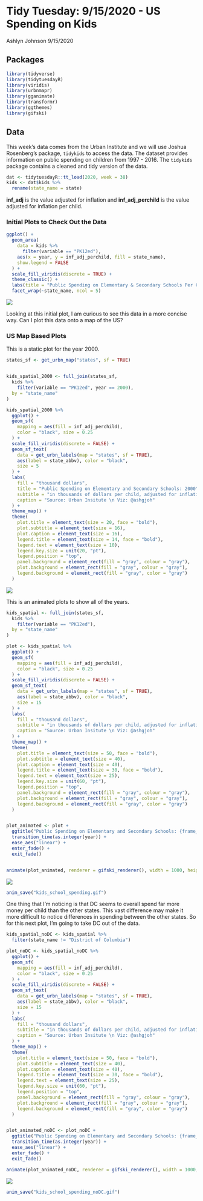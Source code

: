 Tidy Tuesday: 9/15/2020 - US Spending on Kids
================
Ashlyn Johnson
9/15/2020

## Packages

``` r
library(tidyverse)
library(tidytuesdayR)
library(viridis)
library(urbnmapr)
library(gganimate)
library(transformr)
library(ggthemes)
library(gifski)
```

## Data

This week’s data comes from the Urban Institute and we will use Joshua
Rosenberg’s package, `tidykids` to access the data. The dataset provides
information on public spending on children from 1997 - 2016. The
`tidykids` package contains a cleaned and tidy version of the data.

``` r
dat <- tidytuesdayR::tt_load(2020, week = 38)
kids <- dat$kids %>% 
  rename(state_name = state)
```

**inf\_adj** is the value adjusted for inflation and
**inf\_adj\_perchild** is the value adjusted for inflation per child.

### Initial Plots to Check Out the Data

``` r
ggplot() +
  geom_area(
    data = kids %>%
      filter(variable == "PK12ed"),
    aes(x = year, y = inf_adj_perchild, fill = state_name),
    show.legend = FALSE
  ) +
  scale_fill_viridis(discrete = TRUE) +
  theme_classic() +
  labs(title = "Public Spending on Elementary & Secondary Schools Per Child by State", subtitle = "in $1000s", xlab = "Year", ylab = "$1000s of Dollars per Child, Adjusted for Inflation") +
  facet_wrap(~state_name, ncol = 5)
```

![](200915_tidytuesday_files/figure-gfm/fig1-1.png)<!-- -->

Looking at this initial plot, I am curious to see this data in a more
concise way. Can I plot this data onto a map of the US?

### US Map Based Plots

This is a static plot for the year 2000.

``` r
states_sf <- get_urbn_map("states", sf = TRUE)


kids_spatial_2000 <- full_join(states_sf,
  kids %>%
    filter(variable == "PK12ed", year == 2000),
  by = "state_name"
)

kids_spatial_2000 %>%
  ggplot() +
  geom_sf(
    mapping = aes(fill = inf_adj_perchild),
    color = "black", size = 0.25
  ) +
  scale_fill_viridis(discrete = FALSE) +
  geom_sf_text(
    data = get_urbn_labels(map = "states", sf = TRUE),
    aes(label = state_abbv), color = "black",
    size = 5
  ) +
  labs(
    fill = "thousand dollars",
    title = "Public Spending on Elementary and Secondary Schools: 2000",
    subtitle = "in thousands of dollars per child, adjusted for inflation",
    caption = "Source: Urban Insitute \n Viz: @ashgjoh"
  ) +
  theme_map() +
  theme(
    plot.title = element_text(size = 20, face = "bold"),
    plot.subtitle = element_text(size = 16),
    plot.caption = element_text(size = 16),
    legend.title = element_text(size = 14, face = "bold"),
    legend.text = element_text(size = 10),
    legend.key.size = unit(20, "pt"),
    legend.position = "top",
    panel.background = element_rect(fill = "gray", colour = "gray"),
    plot.background = element_rect(fill = "gray", colour = "gray"),
    legend.background = element_rect(fill = "gray", color = "gray")
  )
```

![](200915_tidytuesday_files/figure-gfm/fig2-1.png)<!-- -->

This is an animated plots to show all of the years.

``` r
kids_spatial <- full_join(states_sf,
  kids %>%
    filter(variable == "PK12ed"),
  by = "state_name"
)

plot <- kids_spatial %>%
  ggplot() +
  geom_sf(
    mapping = aes(fill = inf_adj_perchild),
    color = "black", size = 0.25
  ) +
  scale_fill_viridis(discrete = FALSE) +
  geom_sf_text(
    data = get_urbn_labels(map = "states", sf = TRUE),
    aes(label = state_abbv), color = "black",
    size = 15
  ) +
  labs(
    fill = "thousand dollars",
    subtitle = "in thousands of dollars per child, adjusted for inflation",
    caption = "Source: Urban Insitute \n Viz: @ashgjoh"
  ) +
  theme_map() +
  theme(
    plot.title = element_text(size = 50, face = "bold"),
    plot.subtitle = element_text(size = 40),
    plot.caption = element_text(size = 40),
    legend.title = element_text(size = 30, face = "bold"),
    legend.text = element_text(size = 25),
    legend.key.size = unit(60, "pt"),
    legend.position = "top",
    panel.background = element_rect(fill = "gray", colour = "gray"),
    plot.background = element_rect(fill = "gray", colour = "gray"),
    legend.background = element_rect(fill = "gray", color = "gray")
  )


plot_animated <- plot +
  ggtitle("Public Spending on Elementary and Secondary Schools: {frame_time}") +
  transition_time(as.integer(year)) +
  ease_aes("linear") +
  enter_fade() +
  exit_fade()


animate(plot_animated, renderer = gifski_renderer(), width = 1000, height = 666, res = 35)
```

![](200915_tidytuesday_files/figure-gfm/animated%20plot-1.gif)<!-- -->

``` r
anim_save("kids_school_spending.gif")
```

One thing that I’m noticing is that DC seems to overall spend far more
money per child than the other states. This vast difference may make it
more difficult to notice differences in spending between the other
states. So for this next plot, I’m going to take DC out of the data.

``` r
kids_spatial_noDC <- kids_spatial %>%
  filter(state_name != "District of Columbia")

plot_noDC <- kids_spatial_noDC %>%
  ggplot() +
  geom_sf(
    mapping = aes(fill = inf_adj_perchild),
    color = "black", size = 0.25
  ) +
  scale_fill_viridis(discrete = FALSE) +
  geom_sf_text(
    data = get_urbn_labels(map = "states", sf = TRUE),
    aes(label = state_abbv), color = "black",
    size = 15
  ) +
  labs(
    fill = "thousand dollars",
    subtitle = "in thousands of dollars per child, adjusted for inflation \n (does not include District of Columbia)",
    caption = "Source: Urban Insitute \n Viz: @ashgjoh"
  ) +
  theme_map() +
  theme(
    plot.title = element_text(size = 50, face = "bold"),
    plot.subtitle = element_text(size = 40),
    plot.caption = element_text(size = 40),
    legend.title = element_text(size = 30, face = "bold"),
    legend.text = element_text(size = 25),
    legend.key.size = unit(60, "pt"),
    legend.position = "top",
    panel.background = element_rect(fill = "gray", colour = "gray"),
    plot.background = element_rect(fill = "gray", colour = "gray"),
    legend.background = element_rect(fill = "gray", color = "gray")
  )


plot_animated_noDC <- plot_noDC +
  ggtitle("Public Spending on Elementary and Secondary Schools: {frame_time}") +
  transition_time(as.integer(year)) +
  ease_aes("linear") +
  enter_fade() +
  exit_fade()

animate(plot_animated_noDC, renderer = gifski_renderer(), width = 1000, height = 666, res = 35)
```

![](200915_tidytuesday_files/figure-gfm/animated%20plot%20without%20DC-1.gif)<!-- -->

``` r
anim_save("kids_school_spending_noDC.gif")
```
